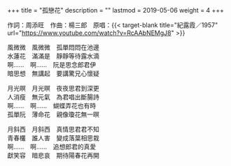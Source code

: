 +++
title = "孤戀花"
description = ""
lastmod = 2019-05-06
weight = 4
+++

作詞：周添旺　作曲：楊三郎　原唱：{{< target-blank title="紀露霞／1957" url="https://www.youtube.com/watch?v=RcAAbNEMgJ8" >}}

風微微　風微微　孤單悶悶在池邊  
水蓮花　滿滿是　靜靜等待露水滴  
啊……　啊……　阮是思念郎君伊  
暗思想　無講起　要講驚兄心懷疑  

月光暝　月光暝　夜夜思君到深更  
人消瘦　無元氣　為君唱出斷腸詩  
啊……　啊……　蝴蝶弄花也有時  
孤單阮　薄命花　親像瓊花無一暝  

月斜西　月斜西　真情思君君不知  
青春欉　誰人害　變成落葉相思栽  
啊……　啊……　追想郎君的真愛  
獻笑容　暗悲哀　期待陽春花再開  

